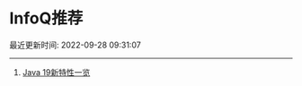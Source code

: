 # InfoQ推荐

最近更新时间: 2022-09-28 09:31:07

--- 
1. [Java 19新特性一览](https://www.infoq.cn/article/Zf6wLOe3l8elAjPlKiVz) 
